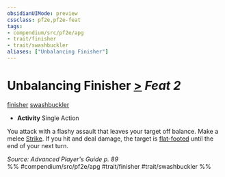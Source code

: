 ```yaml
---
obsidianUIMode: preview
cssclass: pf2e,pf2e-feat
tags:
- compendium/src/pf2e/apg
- trait/finisher
- trait/swashbuckler
aliases: ["Unbalancing Finisher"]
---
```

# Unbalancing Finisher  [>](rules/core-rulebook/chapter-9-playing-the-game.md#Actions "Single Action") *Feat 2*  
[finisher](rules/traits/finisher-apg.md)  [swashbuckler](rules/traits/swashbuckler-apg.md)  

- **Activity** Single Action

You attack with a flashy assault that leaves your target off balance. Make a melee [Strike](rules/actions/strike.md). If you hit and deal damage, the target is [flat-footed](rules/conditions.md#Flat-footed) until the end of your next turn.

*Source: Advanced Player's Guide p. 89*  
%% #compendium/src/pf2e/apg #trait/finisher #trait/swashbuckler %%